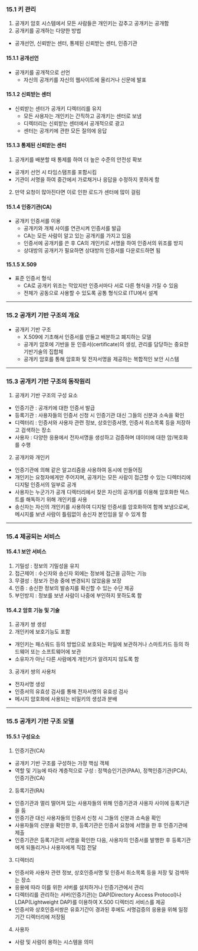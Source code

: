 ### 15.1 키 관리

1. 공개키 암호 시스템에서 모든 사람들은 개인키는 감추고 공개키는 공개함
2. 공개키를 공개하는 다양한 방법

- 공개선언, 신뢰받는 센터, 통제된 신뢰받는 센터, 인증기관

#### 15.1.1 공개선언

- 공개키를 공개적으로 선언
  - 자신의 공개키를 자신의 웹사이트에 올리거나 신문에 발표

#### 15.1.2 신뢰받는 센터

- 신뢰받는 센터가 공개키 디렉터리를 유지
  - 모든 사용자는 개인키는 간직하고 공개키는 센터로 보냄
  - 디렉터리는 신뢰받는 센터에서 공개적으로 광고
  - 센터는 공개키에 관한 모든 질의에 응답

#### 15.1.3 통제된 신뢰받는 센터

1. 공개키를 배분할 때 통제를 하여 더 높은 수준의 안전성 확보

- 공개키 선언 시 타임스탬프를 포함시킴
- 기관이 서명을 하여 중간에서 가로채거나 응답을 수정하지 못하게 함

2. 만약 요청이 많아진다면 이로 인한 로드가 센터에 많이 걸림

#### 15.1.4 인증기관(CA)

- 공개키 인증서를 이용
  - 공개키와 개체 사이를 연관시켜 인증서를 발급
  - CA는 모든 사람이 알고 있는 공개키를 가지고 있음
  - 인증서에 공개키를 쓴 후 CA의 개인키로 서명을 하여 인증서의 위조를 방지
  - 상대방의 공개키가 필요하면 상대방의 인증서를 다운로드하면 됨

#### 15.1.5 X.509

- 표준 인증서 형식
  - CA로 공개키 위조는 막았지만 인증서마다 서로 다른 형식을 가질 수 있음
  - 전체가 공동으로 사용할 수 있도록 공통 형식으로 ITU에서 설계

---

### 15.2 공개키 기반 구조의 개요

- 공개키 기반 구조
  - X.509에 기초해서 인증서를 만들고 배분하고 폐지하는 모델
  - 공개키 암호에 기반을 둔 인증서(certificate)의 생성, 관리를 담당하는 중요한 기반기술의 집합체
  - 공개키 암호를 통해 암호화 및 전자서명을 제공하는 복합적인 보안 시스템

---

### 15.3 공개키 기반 구조의 동작원리

1. 공개키 기반 구조의 구성 요소

- 인증기관 : 공개키에 대한 인증서 발급
- 등록기관 : 사용자들의 인증서 신청 시 인증기관 대신 그들의 신분과 소속을 확인
- 디렉터리 : 인증서와 사용자 관련 정보, 상호인증서명, 인증서 취소목록 등을 저장하고 검색하는 장소
- 사용자 : 다양한 응용에서 전자서명을 생성하고 검증하며 데이터에 대한 암/복호화를 수행

2. 공개키와 개인키

- 인증기관에 의해 같은 알고리즘을 사용하여 동시에 만들어짐
- 개인키는 요청자에게만 주어지며, 공개키는 모든 사람이 접근할 수 있는 디렉터리에 디지털 인증서의 일부로 공개
- 사용자는 누군가가 공개 디렉터리에서 찾은 자신의 공개키를 이용해 암호화한 텍스트를 해독하기 위해 개인키를 사용
- 송신자는 자신의 개인키를 사용하여 디지털 인증서를 암호화하여 함께 보냄으로써, 메시지를 보낸 사람이 틀림없이 송신자 본인임을 알 수 있게 함

---

### 15.4 제공되는 서비스

#### 15.4.1 보안 서비스

1. 기밀성 : 정보의 기밀성을 유지
2. 접근제어 : 수신자와 송신자 외에는 정보에 접근을 금하는 기능
3. 무결성 : 정보가 전송 중에 변경되지 않았음을 보장
4. 인증 : 송신한 정보의 발송지를 확신할 수 있는 수단 제공
5. 부인방지 : 정보를 보낸 사람이 나중에 부인하지 못하도록 함

#### 15.4.2 암호 기능 및 기술

1. 공개키 쌍 생성
2. 개인키에 보호기능도 포함

- 개인키는 패스워드 등의 방법으로 보호되는 파일에 보관하거나 스마트카드 등의 하드웨어 또는 소프트웨어에 보관
- 소유자가 아닌 다른 사람에게 개인키가 알려지지 않도록 함

3. 공개키 쌍의 사용처

- 전자서명 생성
- 인증서의 유효성 검사를 통해 전자서명의 유효성 검사
- 메시지 암호화에 사용되는 비밀키의 생성과 분배

---

### 15.5 공개키 기반 구조 모델

#### 15.5.1 구성요소

1. 인증기관(CA)

- 공개키 기반 구조를 구성하는 가장 핵심 객체
- 역할 및 기능에 따라 계층적으로 구성 : 정책승인기관(PAA), 정책인증기관(PCA), 인증기관(CA)

2. 등록기관(RA)

- 인증기관과 멀리 떨어져 있는 사용자들의 위해 인증기관과 사용자 사이에 등록기관을 둠
- 인증기관 대신 사용자들의 인증서 신청 시 그들의 신분과 소속을 확인
- 사용자들의 신분을 확인한 후, 등록기관은 인증서 요청에 서명을 한 후 인증기관에 제출
- 인증기관은 등록기관의 서명을 확인한 다음, 사용자의 인증서를 발행한 후 등록기관에게 되돌리거나 사용자에게 직접 전달

3. 디렉터리

- 인증서와 사용자 관련 정보, 상호인증서명 및 인증서 취소목록 등을 저장 및 검색하는 장소
- 응용에 따라 이를 위한 서버를 설치하거나 인증기관에서 관리
- 디렉터리를 관리하는 서버(인증기관)는 DAP(Directory Access Protocol)나 LDAP(Lightweight DAP)를 이용하여 X.500 디렉터리 서비스를 제공
- 인증서와 상호인증서쌍은 유효기간이 경과된 후에도 서명검증의 응용을 위해 일정 기간 디렉터리에 저장됨

4. 사용자

- 사람 및 사람이 용하는 시스템을 의미
